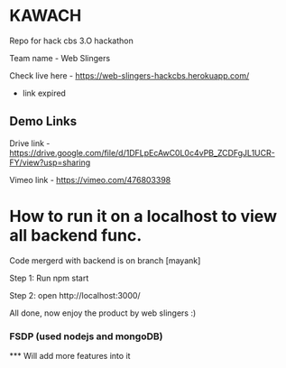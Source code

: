 # KAWACH
Repo for hack cbs 3.O hackathon

Team name - Web Slingers

Check live here - https://web-slingers-hackcbs.herokuapp.com/   
* link expired

## Demo Links

Drive link - https://drive.google.com/file/d/1DFLpEcAwC0L0c4vPB_ZCDFgJL1UCR-FY/view?usp=sharing

Vimeo link - https://vimeo.com/476803398

# How to run it on a localhost to view all backend func.

Code mergerd with backend is on branch [mayank]

Step 1: Run npm start

Step 2: open http://localhost:3000/ 

All done, now enjoy the product by web slingers :)

### FSDP (used nodejs and mongoDB)


*** Will add more features into it
